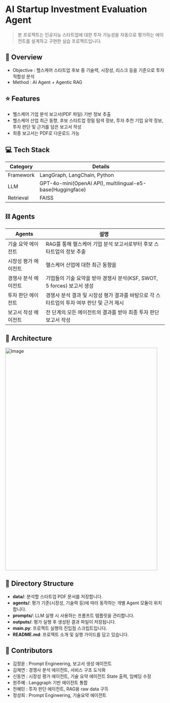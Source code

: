 # AI Startup Investment Evaluation Agent

> 본 프로젝트는 인공지능 스타트업에 대한 투자 가능성을 자동으로 평가하는 에이전트를 설계하고 구현한 실습 프로젝트입니다.


## 👀 Overview

- Objective : 헬스케어 스타트업 후보 중 기술력, 시장성, 리스크 등을 기준으로 투자 적합성 분석
- Method : AI Agent + Agentic RAG

## ⭐ Features

- 헬스케어 기업 분석 보고서(PDF 파일) 기반 정보 추출
- 헬스케어 산업 최근 동향, 후보 스타트업 정밀 탐색 정보, 투자 추천 기업 요약 정보, 투자 판단 및 근거를 담은 보고서 작성
- 최종 보고서는 PDF로 다운로드 가능

## 💻 Tech Stack 

| Category   | Details                      |
|------------|------------------------------|
| Framework  | LangGraph, LangChain, Python |
| LLM        | GPT-4o-mini(OpenAI API), multilingual-e5-base(Huggingface) |
| Retrieval  | FAISS           |

## ⛓️ Agents
| Agents   | 설명                     |
|------------|------------------------------|
| 기술 요약 에이전트 | RAG를 통해 헬스케어 기업 분석 보고서로부터 후보 스타트업의 정보 추출  |
| 시장성 평가 에이전트 | 헬스케어 산업에 대한 최근 동향을  |
| 경쟁사 분석 에이전트 | 기업들의 기술 요약을 받아 경쟁사 분석(KSF, SWOT, 5 forces) 보고서 생성 |
| 투자 판단 에이전트 | 경쟁사 분석 결과 및 시장성 평가 결과를 바탕으로 각 스타트업의 투자 여부 판단 및 근거 제시 |
| 보고서 작성 에이전트 | 전 단계의 모든 에이전트의 결과를 받아 최종 투자 판단 보고서 작성        |

## 🧩 Architecture
<img width="480" height="704" alt="Image" src="https://github.com/user-attachments/assets/bf298d34-a8c5-47e9-ab40-46209e400fe8" />

## 📂 Directory Structure
- **data/**: 분석할 스타트업 PDF 문서를 저장합니다.  
- **agents/**: 평가 기준(시장성, 기술력 등)에 따라 동작하는 개별 Agent 모듈이 위치합니다.  
- **prompts/**: LLM 실행 시 사용하는 프롬프트 템플릿을 관리합니다.  
- **outputs/**: 평가 실행 후 생성된 결과 파일이 저장됩니다.  
- **main.py**: 프로젝트 실행의 진입점 스크립트입니다.  
- **README.md**: 프로젝트 소개 및 실행 가이드를 담고 있습니다.  

## 👥 Contributors 
- 김정윤 : Prompt Engineering, 보고서 생성 에이전트
- 김채연 : 경쟁사 분석 에이전트, 서비스 구조 도식화
- 신동연 : 시장성 평가 에이전트, 기술 요약 에이전트 State 출력, 임베딩 수정
- 원주혜 : Langgraph 기반 에이전트 통합
- 전혜민 : 투자 판단 에이전트, RAG용 raw data 구득 
- 정성희 : Prompt Engineering, 기술요약 에이전트
